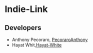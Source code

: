 # Indie-Link
## Developers
* Anthony Pecoraro, [PecoraroAnthony](https://github.com/PecoraroAnthony)
* Hayat Whit,[Hayat-White](https://github.com/Hayat-White)

